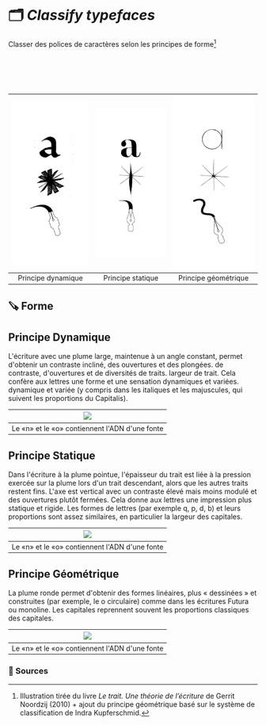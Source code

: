 # 🗂️ *Classify typefaces*
  Classer des polices de caractères selon les principes de forme[^1]
# &nbsp;

| ![](links/Typo_Parameters_02.jpg) | ![](links/Typo_Parameters_03.jpg) | ![](links/Typo_Parameters_04_alt.jpg) |
|:---:|:---:|:---:|
| Principe dynamique           | Principe statique           | Principe géométrique           |

## 🪚 Forme

## Principe Dynamique
L'écriture avec une plume large, maintenue à un angle constant, permet d'obtenir un contraste incliné, des ouvertures et des plongées. de contraste, d'ouvertures et de diversités de traits. largeur de trait. Cela confère aux lettres une forme et une sensation dynamiques et variées. dynamique et variée (y compris dans les italiques et les majuscules, qui suivent les proportions du Capitalis).

|![](links/Typo_Parameters_01.jpg) |
|:---:|
| Le «n» et le «o» contiennent l'ADN d'une fonte           |

## Principe Statique
Dans l'écriture à la plume pointue, l'épaisseur du trait est liée à la pression exercée sur la plume lors d'un trait descendant, alors que les autres traits restent fins. L'axe est vertical avec un contraste élevé mais moins modulé et des ouvertures plutôt fermées. Cela donne aux lettres une impression plus statique et rigide. Les formes de lettres (par exemple q, p, d, b) et leurs proportions sont assez similaires, en particulier la largeur des capitales.

|![](links/Typo_Parameters_01.jpg) |
|:---:|
| Le «n» et le «o» contiennent l'ADN d'une fonte           |

## Principe Géométrique
La plume ronde permet d'obtenir des formes linéaires, plus « dessinées » et construites (par exemple, le o circulaire) comme dans les écritures Futura ou monoline. Les capitales reprennent souvent les proportions classiques des capitales.

|![](links/Typo_Parameters_01.jpg) |
|:---:|
| Le «n» et le «o» contiennent l'ADN d'une fonte           |


### 📎 Sources

[^1]: Illustration tirée du livre *Le trait. Une théorie de l’écriture* de Gerrit Noordzij (2010) + ajout du principe géométrique basé sur le système de classification de Indra Kupferschmid.


